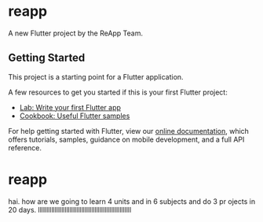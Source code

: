 # reapp

A new Flutter project by the ReApp Team.

## Getting Started

This project is a starting point for a Flutter application.

A few resources to get you started if this is your first Flutter project:

- [Lab: Write your first Flutter app](https://flutter.dev/docs/get-started/codelab)
- [Cookbook: Useful Flutter samples](https://flutter.dev/docs/cookbook)

For help getting started with Flutter, view our
[online documentation](https://flutter.dev/docs), which offers tutorials,
samples, guidance on mobile development, and a full API reference.
# reapp

hai. how are we going to learn 4 units and in 6 subjects and do 3 pr
ojects in 20 days.
llllllllllllllllllllllllllllllllllllllllllllllllllllllll
